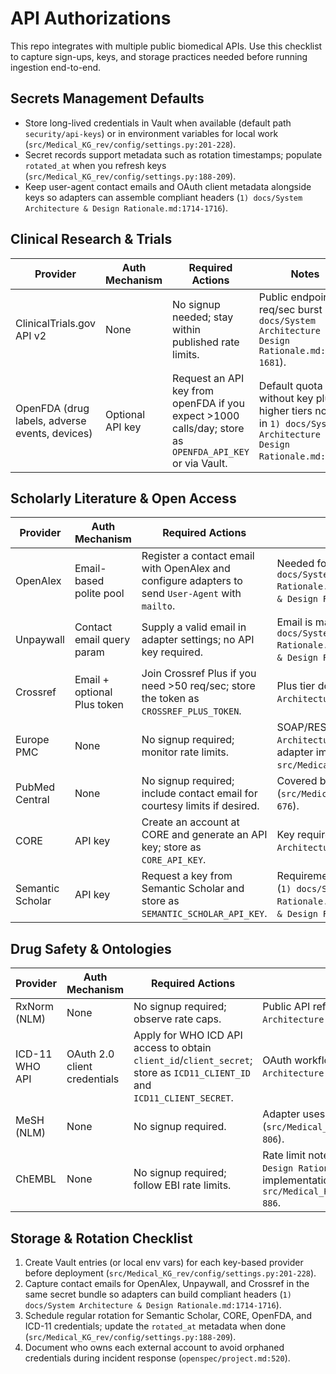 # API Authorizations

This repo integrates with multiple public biomedical APIs. Use this checklist to capture sign-ups, keys, and storage practices needed before running ingestion end-to-end.

## Secrets Management Defaults

- Store long-lived credentials in Vault when available (default path `security/api-keys`) or in environment variables for local work (`src/Medical_KG_rev/config/settings.py:201-228`).
- Secret records support metadata such as rotation timestamps; populate `rotated_at` when you refresh keys (`src/Medical_KG_rev/config/settings.py:188-209`).
- Keep user-agent contact emails and OAuth client metadata alongside keys so adapters can assemble compliant headers (`1) docs/System Architecture & Design Rationale.md:1714-1716`).

## Clinical Research & Trials

| Provider | Auth Mechanism | Required Actions | Notes |
| --- | --- | --- | --- |
| ClinicalTrials.gov API v2 | None | No signup needed; stay within published rate limits. | Public endpoint, 10 req/sec burst (`1) docs/System Architecture & Design Rationale.md:1674-1681`). |
| OpenFDA (drug labels, adverse events, devices) | Optional API key | Request an API key from openFDA if you expect >1000 calls/day; store as `OPENFDA_API_KEY` or via Vault. | Default quota without key plus higher tiers noted in `1) docs/System Architecture & Design Rationale.md:1683`. |

## Scholarly Literature & Open Access

| Provider | Auth Mechanism | Required Actions | Notes |
| --- | --- | --- | --- |
| OpenAlex | Email-based polite pool | Register a contact email with OpenAlex and configure adapters to send `User-Agent` with `mailto`. | Needed for the 100k/day polite pool (`1) docs/System Architecture & Design Rationale.md:1682`, `1) docs/System Architecture & Design Rationale.md:1714-1716`). |
| Unpaywall | Contact email query param | Supply a valid email in adapter settings; no API key required. | Email is mandatory for higher rate limits (`1) docs/System Architecture & Design Rationale.md:1684`, `1) docs/System Architecture & Design Rationale.md:1714-1716`). |
| Crossref | Email + optional Plus token | Join Crossref Plus if you need >50 req/sec; store the token as `CROSSREF_PLUS_TOKEN`. | Plus tier documented in `1) docs/System Architecture & Design Rationale.md:1685`. |
| Europe PMC | None | No signup required; monitor rate limits. | SOAP/REST support noted in `1) docs/System Architecture & Design Rationale.md:1686`; adapter implementation at `src/Medical_KG_rev/adapters/biomedical.py:614`. |
| PubMed Central | None | No signup required; include contact email for courtesy limits if desired. | Covered by the Europe PMC adapter (`src/Medical_KG_rev/adapters/biomedical.py:614-676`). |
| CORE | API key | Create an account at CORE and generate an API key; store as `CORE_API_KEY`. | Key required for PDF access (`1) docs/System Architecture & Design Rationale.md:1688`). |
| Semantic Scholar | API key | Request a key from Semantic Scholar and store as `SEMANTIC_SCHOLAR_API_KEY`. | Requirement shown in table and config example (`1) docs/System Architecture & Design Rationale.md:1687`, `1) docs/System Architecture & Design Rationale.md:1711-1716`). |

## Drug Safety & Ontologies

| Provider | Auth Mechanism | Required Actions | Notes |
| --- | --- | --- | --- |
| RxNorm (NLM) | None | No signup required; observe rate caps. | Public API referenced at `1) docs/System Architecture & Design Rationale.md:1691`. |
| ICD-11 WHO API | OAuth 2.0 client credentials | Apply for WHO ICD API access to obtain `client_id`/`client_secret`; store as `ICD11_CLIENT_ID` and `ICD11_CLIENT_SECRET`. | OAuth workflow outlined in `1) docs/System Architecture & Design Rationale.md:1690-1710`. |
| MeSH (NLM) | None | No signup required. | Adapter uses public descriptor endpoints (`src/Medical_KG_rev/adapters/biomedical.py:763-806`). |
| ChEMBL | None | No signup required; follow EBI rate limits. | Rate limit note at `1) docs/System Architecture & Design Rationale.md:1689`; adapter implementation at `src/Medical_KG_rev/adapters/biomedical.py:824-886`. |

## Storage & Rotation Checklist

1. Create Vault entries (or local env vars) for each key-based provider before deployment (`src/Medical_KG_rev/config/settings.py:201-228`).
2. Capture contact emails for OpenAlex, Unpaywall, and Crossref in the same secret bundle so adapters can build compliant headers (`1) docs/System Architecture & Design Rationale.md:1714-1716`).
3. Schedule regular rotation for Semantic Scholar, CORE, OpenFDA, and ICD-11 credentials; update the `rotated_at` metadata when done (`src/Medical_KG_rev/config/settings.py:188-209`).
4. Document who owns each external account to avoid orphaned credentials during incident response (`openspec/project.md:520`).
